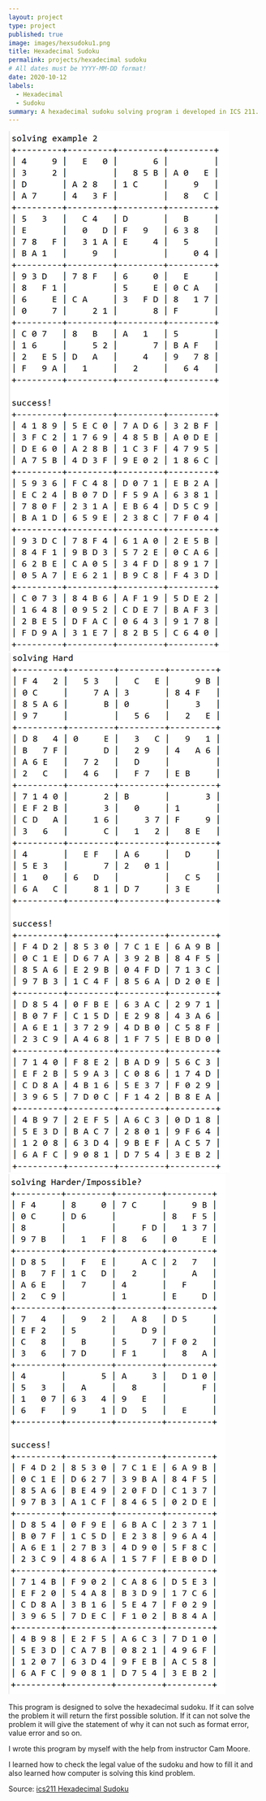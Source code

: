 ```yaml
---
layout: project
type: project
published: true
image: images/hexsudoku1.png
title: Hexadecimal Sudoku
permalink: projects/hexadecimal sudoku
# All dates must be YYYY-MM-DD format!
date: 2020-10-12
labels:
  - Hexadecimal
  - Sudoku
summary: A hexadecimal sudoku solving program i developed in ICS 211.
---
```

<div class="ui images">
  <img class="ui medium image" src="../images/hexsudoku2.png">
  <img class="ui medium image" src="../images/hexsudoku3.png">
  <img class="ui medium image" src="../images/hexsudoku4.png">
</div>

This program is designed to solve the hexadecimal sudoku. If it can solve the problem it will return the first possible solution. If it can not solve the problem it will give the statement of why it can not such as format error, value error and so on.

I wrote this program by myself with the help from instructor Cam Moore.

I learned how to check the legal value of the sudoku and how to fill it and also learned how computer is solving this kind problem.


Source: <a href="src/edu/ics211/h09/HexadecimalSudoku.java"><i class="large github icon "></i>ics211 Hexadecimal Sudoku</a>

